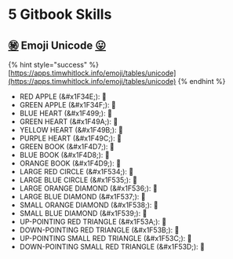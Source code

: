 # 5️ Gitbook Skills

## &#x20;[㊙](https://apps.timwhitlock.info/emoji/tables/unicode#emoji-modal) Emoji Unicode [😛](https://apps.timwhitlock.info/emoji/tables/unicode#emoji-modal)

{% hint style="success" %}
[https://apps.timwhitlock.info/emoji/tables/unicode](https://apps.timwhitlock.info/emoji/tables/unicode)
{% endhint %}

* RED APPLE (\&#x1F34E;): 🍎
* GREEN APPLE (\&#x1F34F;): 🍏
* BLUE HEART (\&#x1F499;): 💙
* GREEN HEART (\&#x1F49A;): 💚
* YELLOW HEART (\&#x1F49B;): 💛
* PURPLE HEART (\&#x1F49C;): 💜
* GREEN BOOK (\&#x1F4D7;): 📗
* BLUE BOOK (\&#x1F4D8;): 📘
* ORANGE BOOK (\&#x1F4D9;): 📙
* LARGE RED CIRCLE (\&#x1F534;): 🔴
* LARGE BLUE CIRCLE (\&#x1F535;): 🔵
* LARGE ORANGE DIAMOND (\&#x1F536;): 🔶
* LARGE BLUE DIAMOND (\&#x1F537;): 🔷
* SMALL ORANGE DIAMOND (\&#x1F538;): 🔸
* SMALL BLUE DIAMOND (\&#x1F539;): 🔹
* UP-POINTING RED TRIANGLE (\&#x1F53A;): 🔺
* DOWN-POINTING RED TRIANGLE (\&#x1F53B;): 🔻
* UP-POINTING SMALL RED TRIANGLE (\&#x1F53C;): 🔼
* DOWN-POINTING SMALL RED TRIANGLE (\&#x1F53D;): 🔽

&#x20;
